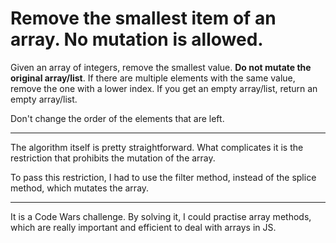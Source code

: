 # Remove the smallest item of an array. No mutation is allowed.

Given an array of integers, remove the smallest value. **Do not mutate the original array/list**. If there are multiple elements with the same value, remove the one with a lower index. If you get an empty array/list, return an empty array/list.

Don't change the order of the elements that are left.

---

The algorithm itself is pretty straightforward. What complicates it is the restriction that prohibits the mutation of the array.

To pass this restriction, I had to use the filter method, instead of the splice method, which mutates the array.

---

It is a Code Wars challenge. By solving it, I could practise array methods, which are really important and efficient to deal with arrays in JS. 